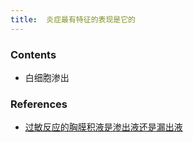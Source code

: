 ```yaml
---
title:  炎症最有特征的表现是它的
--- 
```


### Contents
- 白细胞渗出

### References
- [过敏反应的胸膜积液是渗出液还是漏出液](/过敏反应的胸膜积液是渗出液还是漏出液)
